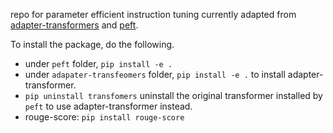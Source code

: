 repo for parameter efficient instruction tuning
currently adapted from [adapter-transformers](https://github.com/Adapter-Hub/adapter-transformers) and [peft](https://github.com/huggingface/peft).


To install the package, do the following.

* under `peft` folder, `pip install -e .`
* under `adapater-transfeomers` folder, `pip install -e .` to install adapter-transformer.
* `pip uninstall transfomers` uninstall the original transformer installed by `peft` to use adapter-transformer instead.
* rouge-score: `pip install rouge-score`